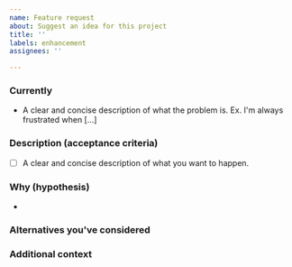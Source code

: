 ```yaml
---
name: Feature request
about: Suggest an idea for this project
title: ''
labels: enhancement
assignees: ''

---
```


### Currently
* A clear and concise description of what the problem is. Ex. I'm always frustrated when [...]

### Description (acceptance criteria)
- [ ] A clear and concise description of what you want to happen.

### Why (hypothesis)
*

### Alternatives you've considered

### Additional context
